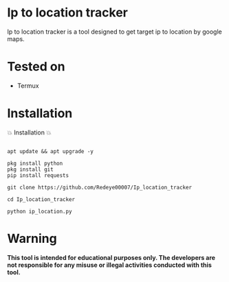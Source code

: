 
# Ip to location tracker
Ip to location tracker is a tool designed to get target ip to location by google maps.

# Tested on
- Termux

# Installation

💥 Installation 💥
```

apt update && apt upgrade -y

pkg install python
pkg install git
pip install requests

git clone https://github.com/Redeye00007/Ip_location_tracker

cd Ip_location_tracker

python ip_location.py

```




# Warning
**This tool is intended for educational purposes only. The developers are not responsible for any misuse or illegal activities conducted with this tool.**

